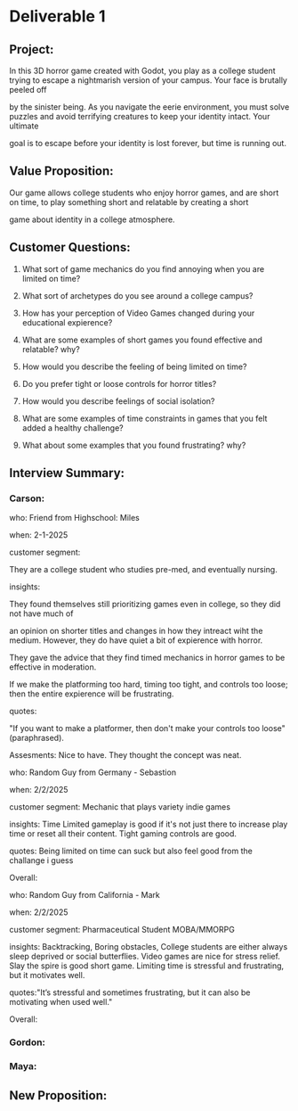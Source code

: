 # Deliverable 1

## Project:
In this 3D horror game created with Godot, you play as a college student trying to escape a nightmarish version of your campus. Your face is brutally peeled off 

by the sinister being. As you navigate the eerie environment, you must solve puzzles and avoid terrifying creatures to keep your identity intact. Your ultimate

goal is to escape before your identity is lost forever, but time is running out.

## Value Proposition:

Our game allows college students who enjoy horror games, and are short on time, to play something short and relatable by creating a short

game about identity in a college atmosphere.


## Customer Questions:

1. What sort of game mechanics do you find annoying when you are limited on time?

2. What sort of archetypes do you see around a college campus?

3. How has your perception of Video Games changed during your educational expierence?

4. What are some examples of short games you found effective and relatable? why?

5. How would you describe the feeling of being limited on time? 

6. Do you prefer tight or loose controls for horror titles?

7. How would you describe feelings of social isolation? 

8. What are some examples of time constraints in games that you felt added a healthy challenge?

9. What about some examples that you found frustrating? why?


##  Interview Summary:

### Carson:

who: 
Friend from Highschool: Miles

when: 
2-1-2025

customer segment:

They are a college student who studies pre-med, and eventually nursing. 

insights:

They found themselves still prioritizing games even in college, so they did not have much of 

an opinion on shorter titles and changes in how they intreact wiht the medium. However, they do have quiet a bit of expierence with horror. 

They gave the advice that they find timed mechanics in horror games to be effective in moderation.

If we make the platforming too hard, timing too tight, and controls too loose; then the entire expierence will be frustrating.
 
quotes:

"If you want to make a platformer, then don't make your controls too loose" (paraphrased).

Assesments: Nice to have. They thought the concept was neat. 

who: Random Guy from Germany - Sebastion

when: 2/2/2025

customer segment: Mechanic that plays variety indie games

insights: Time Limited gameplay is good if it's not just there to increase play time or reset all their content. Tight gaming controls are good.

quotes: Being limited on time can suck but also feel good from the challange i guess

Overall: 

who: Random Guy from California - Mark

when: 2/2/2025

customer segment: Pharmaceutical Student MOBA/MMORPG

insights: Backtracking, Boring obstacles, College students are either always sleep deprived or social butterflies. Video games are nice for stress relief.  Slay the spire is good short game. Limiting time is stressful and frustrating, but it motivates well.

quotes:"It’s stressful and sometimes frustrating, but it can also be motivating when used well."

Overall:

### Gordon:

### Maya:

## New Proposition: 
